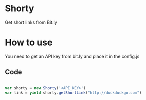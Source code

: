 # Shorty

Get short links from Bit.ly

# How to use

You need to get an API key from bit.ly and place it in the config.js

## Code

```javascript

var shorty = new Shorty('<API_KEY>')
var link = yield shorty.getShortLink("http://duckduckgo.com")

```
